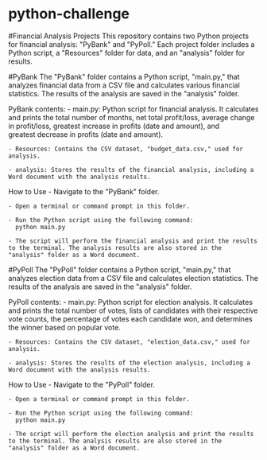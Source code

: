 # python-challenge

#Financial Analysis Projects
This repository contains two Python projects for financial analysis: "PyBank" and "PyPoll." Each project folder includes a Python script, a "Resources" folder for data, and an "analysis" folder for results.

#PyBank
The "PyBank" folder contains a Python script, "main.py," that analyzes financial data from a CSV file and calculates various financial statistics. The results of the analysis are saved in the "analysis" folder.

PyBank contents:
    - main.py: Python script for financial analysis. It calculates and prints the total number of months, net total profit/loss, average change in profit/loss, greatest increase in profits (date and amount), and      
    greatest decrease in profits (date and amount).
    
    - Resources: Contains the CSV dataset, "budget_data.csv," used for analysis.
    
    - analysis: Stores the results of the financial analysis, including a Word document with the analysis results.

How to Use
    - Navigate to the "PyBank" folder.
    
    - Open a terminal or command prompt in this folder.
    
    - Run the Python script using the following command:
      python main.py

    - The script will perform the financial analysis and print the results to the terminal. The analysis results are also stored in the "analysis" folder as a Word document.



#PyPoll
The "PyPoll" folder contains a Python script, "main.py," that analyzes election data from a CSV file and calculates election statistics. The results of the analysis are saved in the "analysis" folder.

PyPoll contents:
    - main.py: Python script for election analysis. It calculates and prints the total number of votes, lists of candidates with their respective vote counts, the percentage of votes each candidate won, and 
    determines the winner based on popular vote.
    
    - Resources: Contains the CSV dataset, "election_data.csv," used for analysis.
    
    - analysis: Stores the results of the election analysis, including a Word document with the analysis results.

How to Use
    - Navigate to the "PyPoll" folder.
    
    - Open a terminal or command prompt in this folder.
    
    - Run the Python script using the following command:
      python main.py
     
    - The script will perform the election analysis and print the results to the terminal. The analysis results are also stored in the "analysis" folder as a Word document.

    
